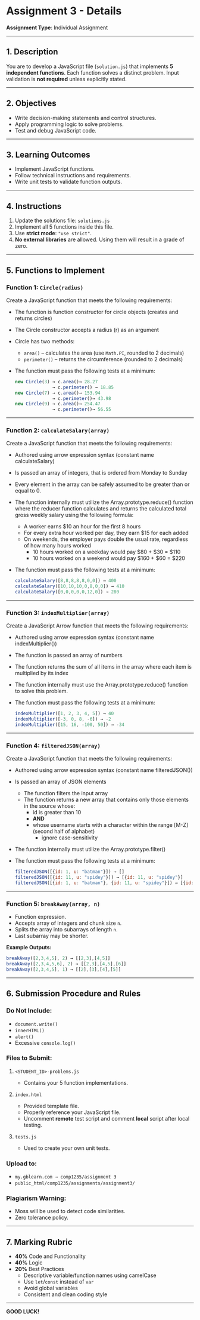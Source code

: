 # Assignment 3 - Details

**Assignment Type**: Individual Assignment

---

## 1. Description

You are to develop a JavaScript file (`solution.js`) that implements **5 independent functions**. Each function solves a distinct problem. Input validation is **not required** unless explicitly stated.

---

## 2. Objectives

* Write decision-making statements and control structures.
* Apply programming logic to solve problems.
* Test and debug JavaScript code.

---

## 3. Learning Outcomes

* Implement JavaScript functions.
* Follow technical instructions and requirements.
* Write unit tests to validate function outputs.

---

## 4. Instructions

1. Update the solutions file: `solutions.js`
2. Implement all 5 functions inside this file.
3. Use **strict mode**: `"use strict"`.
5. **No external libraries** are allowed. Using them will result in a grade of zero.

---

## 5. Functions to Implement

### Function 1: `Circle(radius)`
Create a JavaScript function that meets the following requirements:

* The function is function constructor for circle objects (creates and returns circles)
* The Circle constructor accepts a radius (r) as an argument
* Circle has two methods:

  * `area()` – calculates the area (use `Math.PI`, rounded to 2 decimals)
  * `perimeter()` – returns the circumference (rounded to 2 decimals)

* The function must pass the following tests at a minimum:

  ```javascript
  new Circle(3) → c.area()→ 28.27
                → c.perimeter() → 18.85
  new Circle(7) → c.area()→ 153.94
                → c.perimeter()→ 43.98
  new Circle(9) → c.area()→ 254.47
                → c.perimeter()→ 56.55
  ```

---

### Function 2: `calculateSalary(array)`
Create a JavaScript function that meets the following requirements:
* Authored using arrow expression syntax (constant name calculateSalary)
* Is passed an array of integers, that is ordered from Monday to Sunday
* Every element in the array can be safely assumed to be greater than or equal to 0.
* The function internally must utilize the Array.prototype.reduce() function where the reducer function calculates and returns the calculated total gross weekly salary using the following formula:
  * A worker earns $10 an hour for the first 8 hours
  * For every extra hour worked per day, they earn $15 for each added
  * On weekends, the employer pays double the usual rate, regardless of how many hours worked
    * 10 hours worked on a weekday would pay $80 + $30 = $110
    * 10 hours worked on a weekend would pay $160 + $60 = $220
* The function must pass the following tests at a minimum:

  ```javascript
  calculateSalary([8,8,8,8,8,0,0]) → 400
  calculateSalary([10,10,10,0,8,0,0]) → 410
  calculateSalary([0,0,0,0,0,12,0]) → 280
  ```

---

### Function 3: `indexMultiplier(array)`
Create a JavaScript Arrow function that meets the following requirements:

* Authored using arrow expression syntax (constant name indexMultiplier())
* The function is passed an array of numbers
* The function returns the sum of all items in the array where each item is multiplied by its index
* The function internally must use the Array.prototype.reduce() function to solve this problem.
* The function must pass the following tests at a minimum:

  ```javascript
  indexMultiplier([1, 2, 3, 4, 5]) → 40
  indexMultiplier([-3, 0, 8, -6]) → -2
  indexMultiplier([15, 16, -100, 50]) → -34
  ```

---

### Function 4: `filteredJSON(array)`

Create a JavaScript function that meets the following requirements:
* Authored using arrow expression syntax (constant name filteredJSON())
* Is passed an array of JSON elements
  * The function filters the input array
  * The function returns a new array that contains only those elements in the source whose:
    * id is greater than 10
    * **AND**
    * whose username starts with a character within the range [M-Z] (second half of alphabet)
      * ignore case-sensitivity
* The function internally must utilize the Array.prototype.filter()
* The function must pass the following tests at a minimum:

  ```javascript
  filteredJSON([{id: 1, u: "batman"}]) → []
  filteredJSON([{id: 11, u: "spidey"}]) → [{id: 11, u: "spidey"}]
  filteredJSON([{id: 1, u: "batman"}, {id: 11, u: "spidey"}]) → [{id: 11, u: "spidey"}]
  ```

---

### Function 5: `breakAway(array, n)`

* Function expression.
* Accepts array of integers and chunk size `n`.
* Splits the array into subarrays of length `n`.
* Last subarray may be shorter.

**Example Outputs:**

```javascript
breakAway([2,3,4,5], 2) → [[2,3],[4,5]]
breakAway([2,3,4,5,6], 2) → [[2,3],[4,5],[6]]
breakAway([2,3,4,5], 1) → [[2],[3],[4],[5]]
```

---

## 6. Submission Procedure and Rules

### Do Not Include:

* `document.write()`
* `innerHTML()`
* `alert()`
* Excessive `console.log()`

### Files to Submit:

1. `<STUDENT_ID>-problems.js`

   * Contains your 5 function implementations.
2. `index.html`

   * Provided template file.
   * Properly reference your JavaScript file.
   * Uncomment **remote** test script and comment **local** script after local testing.
3. `tests.js`

   * Used to create your own unit tests.

### Upload to:

* `my.gblearn.com → comp1235/assignment 3`
* `public_html/comp1235/assignments/assignment3/`

### Plagiarism Warning:

* Moss will be used to detect code similarities.
* Zero tolerance policy.

---

## 7. Marking Rubric

* **40%** Code and Functionality
* **40%** Logic
* **20%** Best Practices
  * Descriptive variable/function names using camelCase
  * Use `let`/`const` instead of `var`
  * Avoid global variables
  * Consistent and clean coding style

---

**GOOD LUCK!**
